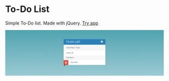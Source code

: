 # To-Do List

Simple To-Do list. Made with jQuery.
<a href="https://chicager.github.io/To-Do-List/">Try app</a><br/>

<img src="screen.png" alt="screenshot"/><br/>
